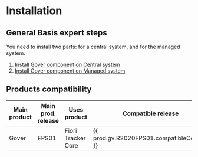 # Installation

## General Basis expert steps

You need to install two parts: for a central system, and for the managed system.

1. [Install Gover component on Central system](inst-cen.md)
2. [Install Gover component on Managed system](inst-man.md)

## Products compatibility
    
| Main product | Main prod. release | Uses product | Compatible release  |
| -------------| ------- | ------------- | ------------------- |
| Gover        | FPS01   | Fiori Tracker Core         | {{ prod.gv.R2020FPS01.compatibleCoreRel }}               |
